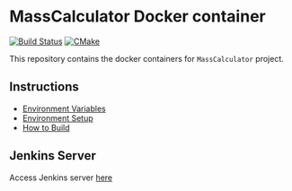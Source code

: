 # MassCalculator Docker container

[![Build Status](https://jenkins.mergimhalimi.com/buildStatus/icon?job=masscalculator-docker%2Fmaster)](https://jenkins.mergimhalimi.com/job/masscalculator-docker/job/master/)
[![CMake](https://github.com/MassCalculator/masscalculator-docker/actions/workflows/cmake.yml/badge.svg?branch=master)](https://github.com/MassCalculator/masscalculator-docker/actions/workflows/cmake.yml)

This repository contains the docker containers for `MassCalculator` project.

## Instructions

- [Environment Variables](docs/ENVIRONMENT.md)
- [Environment Setup](docs/SETUP.md)
- [How to Build](docs/BUILD.md)

## Jenkins Server

Access Jenkins server [here](https://jenkins.mergimhalimi.com/job/masscalculator-docker/)
